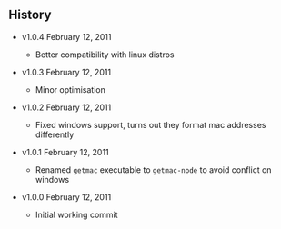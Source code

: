 ## History

- v1.0.4 February 12, 2011
	- Better compatibility with linux distros

- v1.0.3 February 12, 2011
	- Minor optimisation

- v1.0.2 February 12, 2011
	- Fixed windows support, turns out they format mac addresses differently

- v1.0.1 February 12, 2011
	- Renamed `getmac` executable to `getmac-node` to avoid conflict on windows

- v1.0.0 February 12, 2011
	- Initial working commit
